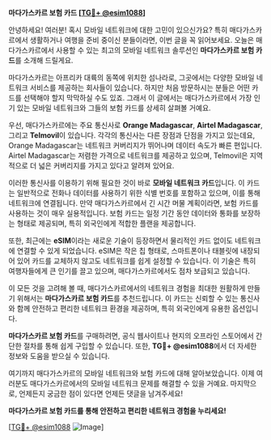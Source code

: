**마다가스카르 보험 카드 [[TG💪+ @esim1088](https://t.me/s/esim1088)]**

안녕하세요! 여러분! 혹시 모바일 네트워크에 대한 고민이 있으신가요? 특히 매다가스카르에서 생활하거나 여행을 준비 중이신 분들이라면, 이번 글을 꼭 읽어보세요. 오늘은 매다가스카르에서 사용할 수 있는 최고의 모바일 네트워크 솔루션인 **마다가스카르 보험 카드**를 소개해 드릴게요.

마다가스카르는 아프리카 대륙의 동쪽에 위치한 섬나라로, 그곳에서는 다양한 모바일 네트워크 서비스를 제공하는 회사들이 있습니다. 하지만 처음 방문하시는 분들은 어떤 카드를 선택해야 할지 막막하실 수도 있죠. 그래서 이 글에서는 매다가스카르에서 가장 인기 있는 모바일 네트워크와 그들의 보험 카드를 상세히 살펴볼 거예요.

우선, 매다가스카르에는 주요 통신사로 **Orange Madagascar**, **Airtel Madagascar**, 그리고 **Telmovil**이 있습니다. 각각의 통신사는 다른 장점과 단점을 가지고 있는데요, Orange Madagascar는 네트워크 커버리지가 뛰어나며 데이터 속도가 빠른 편입니다. Airtel Madagascar는 저렴한 가격으로 네트워크를 제공하고 있으며, Telmovil은 지역적으로 더 넓은 커버리지를 가지고 있다고 알려져 있어요.

이러한 통신사를 이용하기 위해 필요한 것이 바로 **모바일 네트워크 카드**입니다. 이 카드는 일반적으로 전화나 데이터를 사용하기 위한 식별 번호를 포함하고 있으며, 이를 통해 네트워크에 연결됩니다. 만약 매다가스카르에서 긴 시간 머물 계획이라면, 보험 카드를 사용하는 것이 매우 실용적입니다. 보험 카드는 일정 기간 동안 데이터와 통화를 보장하는 형태로 제공되며, 특히 외국인에게 적합한 플랜을 제공합니다.

또한, 최근에는 **eSIM**이라는 새로운 기술이 등장하면서 물리적인 카드 없이도 네트워크에 연결할 수 있게 되었습니다. eSIM은 작은 칩 형태로, 스마트폰이나 태블릿에 내장되어 있어 카드를 교체하지 않고도 네트워크를 쉽게 설정할 수 있습니다. 이 기술은 특히 여행자들에게 큰 인기를 끌고 있으며, 매다가스카르에서도 점차 보급되고 있습니다.

이 모든 것을 고려해 볼 때, 매다가스카르에서의 네트워크 경험을 최대한 원활하게 만들기 위해서는 **마다가스카르 보험 카드**를 추천드립니다. 이 카드는 신뢰할 수 있는 통신사와 함께 안전하고 편리한 네트워크 환경을 제공하며, 특히 외국인에게 유용한 옵션입니다.

**마다가스카르 보험 카드**를 구매하려면, 공식 웹사이트나 현지의 오프라인 스토어에서 간단한 절차를 통해 쉽게 구입할 수 있습니다. 또한, **TG💪+ @esim1088**에서 더 자세한 정보와 도움을 받으실 수 있습니다.

여기까지 매다가스카르의 모바일 네트워크와 보험 카드에 대해 알아보았습니다. 이제 여러분도 매다가스카르에서의 모바일 네트워크 문제를 해결할 수 있을 거예요. 마지막으로, 언제든지 궁금한 점이 있다면 언제든 댓글을 남겨주세요!

**마다가스카르 보험 카드를 통해 안전하고 편리한 네트워크 경험을 누리세요!**

[[TG💪+ @esim1088](https://t.me/s/esim1088) ![Image](https://i.postimg.cc/Y0z9fWf4/image.png)]